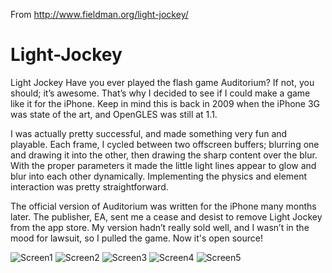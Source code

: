 From http://www.fieldman.org/light-jockey/

Light-Jockey
============

Light Jockey
Have you ever played the flash game Auditorium?  If not, you should; it’s awesome. That’s why I decided to see if I could make a game like it for the iPhone. Keep in mind this is back in 2009 when the iPhone 3G was state of the art, and OpenGLES was still at 1.1.

I was actually pretty successful, and made something very fun and playable. Each frame, I cycled between two offscreen buffers; blurring one and drawing it into the other, then drawing the sharp content over the blur. With the proper parameters it made the little light lines appear to glow and blur into each other dynamically. Implementing the physics and element interaction was pretty straightforward.

The official version of Auditorium was written for the iPhone many months later. The publisher, EA, sent me a cease and desist to remove Light Jockey from the app store. My version hadn’t really sold well, and I wasn’t in the mood for lawsuit, so I pulled the game. Now it's open source!

![Screen1](/jmfieldman/Light-Jockey/blob/master/Images/screenshots/screenLev1.png?raw=true)
![Screen2](/jmfieldman/Light-Jockey/blob/master/Images/screenshots/screenMenu.png?raw=true)
![Screen3](/jmfieldman/Light-Jockey/blob/master/Images/screenshots/screenchrom.png?raw=true)
![Screen4](/jmfieldman/Light-Jockey/blob/master/Images/screenshots/screenpull.png?raw=true)
![Screen5](/jmfieldman/Light-Jockey/blob/master/Images/screenshots/screenspeed.png?raw=true)
